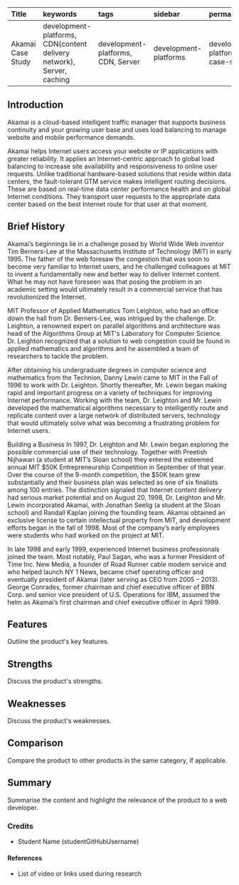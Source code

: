 

|    Title     |    keywords |	  tags |	sidebar |	permalink |	folder |
| :---         |   :---      |  :---   | :---     | :---      |   :--  |
|Akamai Case Study|development-platforms, CDN(content delivery network), Server, caching|development-platforms, CDN, Server|development-platforms|development-platforms/akamai-case-study.md| Development-platforms|





## Introduction

Akamai is a cloud-based intelligent traffic manager that supports business continuity and your growing user base and uses load balancing to manage website and mobile performance demands.

Akamai helps Internet users access your website or IP applications with greater reliability. It applies an Internet-centric approach to global load balancing to increase site availability and responsiveness to online user requests. Unlike traditional hardware-based solutions that reside within data centers, the fault-tolerant GTM service makes intelligent routing decisions. These are based on real-time data center performance health and on global Internet conditions. They transport user requests to the appropriate data center based on the best Internet route for that user at that moment.

## Brief History

Akamai’s beginnings lie in a challenge posed by World Wide Web inventor Tim Berners-Lee at the Massachusetts Institute of Technology (MIT) in early 1995. The father of the web foresaw the congestion that was soon to become very familiar to Internet users, and he challenged colleagues at MIT to invent a fundamentally new and better way to deliver Internet content. What he may not have foreseen was that posing the problem in an academic setting would ultimately result in a commercial service that has revolutionized the Internet.

MIT Professor of Applied Mathematics Tom Leighton, who had an office down the hall from Dr. Berners-Lee, was intrigued by the challenge. Dr. Leighton, a renowned expert on parallel algorithms and architecture was head of the Algorithms Group at MIT's Laboratory for Computer Science. Dr. Leighton recognized that a solution to web congestion could be found in applied mathematics and algorithms and he assembled a team of researchers to tackle the problem.

After obtaining his undergraduate degrees in computer science and mathematics from the Technion, Danny Lewin came to MIT in the Fall of 1996 to work with Dr. Leighton. Shortly thereafter, Mr. Lewin began making rapid and important progress on a variety of techniques for improving Internet performance. Working with the team, Dr. Leighton and Mr. Lewin developed the mathematical algorithms necessary to intelligently route and replicate content over a large network of distributed servers, technology that would ultimately solve what was becoming a frustrating problem for Internet users.

Building a Business
In 1997, Dr. Leighton and Mr. Lewin began exploring the possible commercial use of their technology. Together with Preetish Nijhawan (a student at MIT’s Sloan school) they entered the esteemed annual MIT $50K Entrepreneurship Competition in September of that year. Over the course of the 9-month competition, the $50K team grew substantially and their business plan was selected as one of six finalists among 100 entries. The distinction signaled that Internet content delivery had serious market potential and on August 20, 1998, Dr. Leighton and Mr. Lewin incorporated Akamai, with Jonathan Seelig (a student at the Sloan school) and Randall Kaplan joining the founding team. Akamai obtained an exclusive license to certain intellectual property from MIT, and development efforts began in the fall of 1998. Most of the company’s early employees were students who had worked on the project at MIT.

In late 1998 and early 1999, experienced Internet business professionals joined the team. Most notably, Paul Sagan, who was a former President of Time Inc. New Media, a founder of Road Runner cable modem service and who helped launch NY 1 News, became chief operating officer and eventually president of Akamai (later serving as CEO from 2005 – 2013). George Conrades, former chairman and chief executive officer of BBN Corp. and senior vice president of U.S. Operations for IBM, assumed the helm as Akamai’s first chairman and chief executive officer in April 1999.

## Features

Outline the product's key features.

## Strengths

Discuss the product's strengths.

## Weaknesses

Discuss the product's weaknesses.

## Comparison

Compare the product to other products in the same category, if applicable.

## Summary

Summarise the content and highlight the relevance of the product to a web developer.

### Credits

- Student Name (studentGitHubUsername)

#### References

- List of video or links used during research
